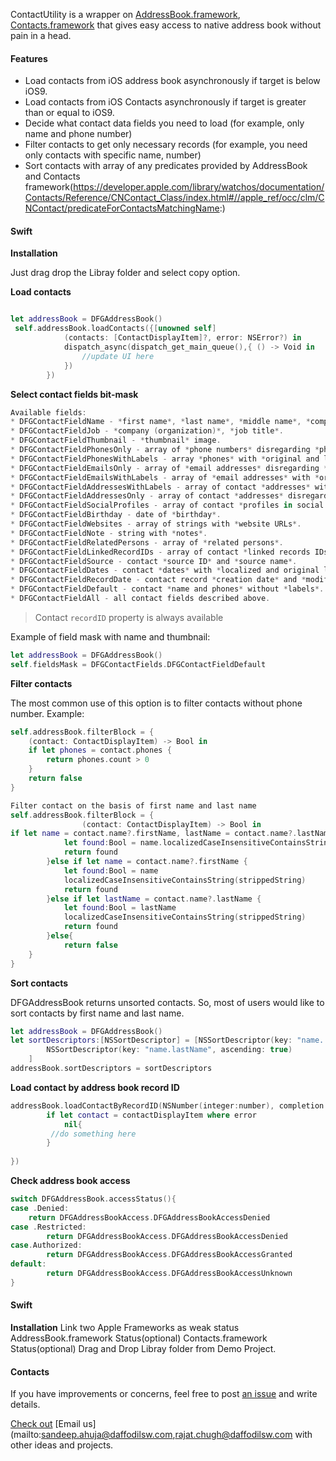 ContactUtility is a wrapper on [AddressBook.framework](https://developer.apple.com/library/ios/documentation/AddressBook/Reference/AddressBook_iPhoneOS_Framework/_index.html), [Contacts.framework](https://developer.apple.com/library/watchos/documentation/Contacts/Reference/Contacts_Framework/index.html) that gives easy access to native address book without pain in a head.

#### Features
* Load contacts from iOS address book asynchronously if target is below iOS9.
* Load contacts from iOS Contacts asynchronously if target is greater than or equal to iOS9.
* Decide what contact data fields you need to load (for example, only name and phone number)
* Filter contacts to get only necessary records (for example, you need only contacts with specific name, number)
* Sort contacts with array of any predicates provided by AddressBook and Contacts framework(https://developer.apple.com/library/watchos/documentation/Contacts/Reference/CNContact_Class/index.html#//apple_ref/occ/clm/CNContact/predicateForContactsMatchingName:)

#### Swift
**Installation**

Just drag drop the Libray folder and select copy option.

**Load contacts**
```Swift

let addressBook = DFGAddressBook()
 self.addressBook.loadContacts({[unowned self]
            (contacts: [ContactDisplayItem]?, error: NSError?) in
            dispatch_async(dispatch_get_main_queue(),{ () -> Void in
                //update UI here
            })
        })

```


**Select contact fields bit-mask**
```Swift
Available fields:
* DFGContactFieldName - *first name*, *last name*, *middle name*, *composite name*.
* DFGContactFieldJob - *company (organization)*, *job title*.
* DFGContactFieldThumbnail - *thumbnail* image.
* DFGContactFieldPhonesOnly - array of *phone numbers* disregarding *phone labels*.
* DFGContactFieldPhonesWithLabels - array *phones* with *original and localized labels*.
* DFGContactFieldEmailsOnly - array of *email addresses* disregarding *email labels*.
* DFGContactFieldEmailsWithLabels - array of *email addresses* with *original and localized labels*.
* DFGContactFieldAddressesWithLabels - array of contact *addresses* with *original and localized labels*.
* DFGContactFieldAddressesOnly - array of contact *addresses* disregarding *addresses labels*.
* DFGContactFieldSocialProfiles - array of contact *profiles in social networks*.
* DFGContactFieldBirthday - date of *birthday*.
* DFGContactFieldWebsites - array of strings with *website URLs*.
* DFGContactFieldNote - string with *notes*.
* DFGContactFieldRelatedPersons - array of *related persons*.
* DFGContactFieldLinkedRecordIDs - array of contact *linked records IDs*.
* DFGContactFieldSource - contact *source ID* and *source name*.
* DFGContactFieldDates - contact *dates* with *localized and original labels*.
* DFGContactFieldRecordDate - contact record *creation date* and *modification date*.
* DFGContactFieldDefault - contact *name and phones* without *labels*.
* DFGContactFieldAll - all contact fields described above.

```

> Contact `recordID` property is always available

Example of field mask with name and thumbnail:
```Swift
let addressBook = DFGAddressBook()
self.fieldsMask = DFGContactFields.DFGContactFieldDefault

```

**Filter contacts**

The most common use of this option is to filter contacts without phone number. Example:
```swift
self.addressBook.filterBlock = {
    (contact: ContactDisplayItem) -> Bool in
    if let phones = contact.phones {
        return phones.count > 0
    }
    return false
}

Filter contact on the basis of first name and last name
self.addressBook.filterBlock = {
                (contact: ContactDisplayItem) -> Bool in
if let name = contact.name?.firstName, lastName = contact.name?.lastName {
            let found:Bool = name.localizedCaseInsensitiveContainsString(strippedString) || lastName.localizedCaseInsensitiveContainsString(strippedString)
            return found
        }else if let name = contact.name?.firstName {
            let found:Bool = name
            localizedCaseInsensitiveContainsString(strippedString)
            return found
        }else if let lastName = contact.name?.lastName {
            let found:Bool = lastName
            localizedCaseInsensitiveContainsString(strippedString)
            return found
        }else{
            return false
    }
}

```

**Sort contacts**

DFGAddressBook returns unsorted contacts. So, most of users would like to sort contacts by first name and last name.
```Swift
let addressBook = DFGAddressBook()
let sortDescriptors:[NSSortDescriptor] = [NSSortDescriptor(key: "name.        firstName", ascending: true),
        NSSortDescriptor(key: "name.lastName", ascending: true)
    ]
addressBook.sortDescriptors = sortDescriptors
```

**Load contact by address book record ID**
```Swift
addressBook.loadContactByRecordID(NSNumber(integer:number), completion: {[unowned self] (contactDisplayItem, error) -> Void in
        if let contact = contactDisplayItem where error
            nil{
         //do something here
        }
                    
})

```


**Check address book access**
```Swift
switch DFGAddressBook.accessStatus(){
case .Denied:
    return DFGAddressBookAccess.DFGAddressBookAccessDenied
case .Restricted:
        return DFGAddressBookAccess.DFGAddressBookAccessDenied
case.Authorized:
        return DFGAddressBookAccess.DFGAddressBookAccessGranted
default:
        return DFGAddressBookAccess.DFGAddressBookAccessUnknown
}
```

#### Swift
**Installation**
Link two Apple Frameworks as weak status
AddressBook.framework   Status(optional)
Contacts.framework      Status(optional)
Drag and Drop Libray folder from Demo Project.
#### Contacts

If you have improvements or concerns, feel free to post [an issue](https://xyz.com/issues) and write details.

[Check out](https://xyz.com/ContactUtility) 
[Email us](mailto:sandeep.ahuja@daffodilsw.com,rajat.chugh@daffodilsw.com with other ideas and projects.
